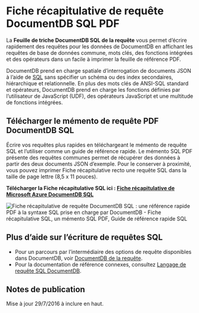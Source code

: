 <properties 
    pageTitle="Un mémento pour DocumentDB SQL PDF | Microsoft Azure" 
    description="Mémento SQL imprimable PDF qui vous aide à utiliser la syntaxe SQL de DocumentDB d’interroger les documents JSON dans sa base de données NoSQL - Guide de référence rapide SQL" 
    keywords="un mémento pour SQL, sql triche feuille pdf, Fiche récapitulative de requête sql"
    services="documentdb" 
    documentationCenter="" 
    authors="mimig1" 
    manager="jhubbard" 
    editor="monicar"/>

<tags 
    ms.service="documentdb" 
    ms.workload="data-services" 
    ms.tgt_pltfrm="na" 
    ms.devlang="na" 
    ms.topic="article" 
    ms.date="10/26/2016" 
    ms.author="mimig"/>

# <a name="documentdb-sql-query-cheat-sheet-pdf"></a>Fiche récapitulative de requête DocumentDB SQL PDF

La **Feuille de triche DocumentDB SQL de la requête** vous permet d’écrire rapidement des requêtes pour les données de DocumentDB en affichant les requêtes de base de données commune, mots clés, des fonctions intégrées et des opérateurs dans un facile à imprimer la feuille de référence PDF. 

DocumentDB prend en charge spatiale d’interrogation de documents JSON à l’aide de [SQL](documentdb-sql-query.md) sans spécifier un schéma ou des index secondaires, hiérarchique et relationnelle. En plus des mots clés de ANSI-SQL standard et opérateurs, DocumentDB prend en charge les fonctions définies par l’utilisateur de JavaScript (UDF), des opérateurs JavaScript et une multitude de fonctions intégrées.

## <a name="download-the-documentdb-sql-query-cheat-sheet-pdf"></a>Télécharger le mémento de requête PDF DocumentDB SQL

Écrire vos requêtes plus rapides en téléchargeant le mémento de requête SQL et l’utiliser comme un guide de référence rapide. Le mémento SQL PDF présente des requêtes communes permet de récupérer des données à partir des deux documents JSON d’exemple. Pour le conserver à proximité, vous pouvez imprimer Fiche récapitulative recto une requête SQL dans la taille de page lettre (8,5 x 11 pouces).

**Télécharger la Fiche récapitulative SQL ici : [Fiche récapitulative de Microsoft Azure DocumentDB SQL](http://go.microsoft.com/fwlink/?LinkId=623215)**

![Fiche récapitulative de requête DocumentDB SQL : une référence rapide PDF à la syntaxe SQL prise en charge par DocumentDB - Fiche récapitulative SQL, un mémento SQL PDF, Guide de référence rapide SQL][cheat-sheet]

[cheat-sheet]: ./media/documentdb-sql-query-cheat-sheet/microsoft-documentdb-sql-query-cheat-sheet-v4.png


## <a name="more-help-with-writing-sql-queries"></a>Plus d’aide sur l’écriture de requêtes SQL

- Pour un parcours par l’intermédiaire des options de requête disponibles dans DocumentDB, voir [DocumentDB de la requête](documentdb-sql-query.md).
- Pour la documentation de référence connexes, consultez [Langage de requête SQL DocumentDB](https://msdn.microsoft.com/library/azure/dn782250.aspx).

## <a name="release-notes"></a>Notes de publication

Mise à jour 29/7/2016 à inclure en haut.
